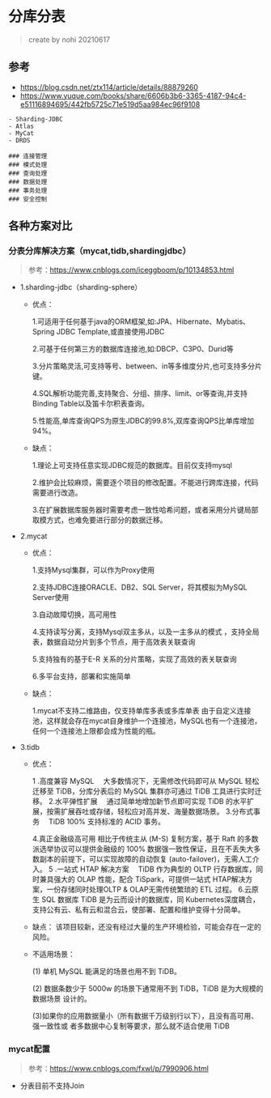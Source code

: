 # 分库分表

> create by nohi 20210617

## 参考

* https://blog.csdn.net/ztx114/article/details/88879260
* https://www.yuque.com/books/share/6606b3b6-3365-4187-94c4-e51116894695/442fb5725c71e519d5aa984ec96f9108

```
- Sharding-JDBC
- Atlas
- MyCat
- DRDS

### 连接管理
### 模式处理
### 查询处理
### 数据处理
### 事务处理
### 安全控制
```

## 各种方案对比

### 分表分库解决方案（mycat,tidb,shardingjdbc）

> 参考：https://www.cnblogs.com/iceggboom/p/10134853.html

* 1.sharding-jdbc（sharding-sphere）

  * 优点：

    1.可适用于任何基于java的ORM框架,如:JPA、Hibernate、Mybatis、Spring JDBC Template,或直接使用JDBC

    2.可基于任何第三方的数据库连接池,如:DBCP、C3P0、Durid等

    3.分片策略灵活,可支持等号、between、in等多维度分片,也可支持多分片键。

    4.SQL解析功能完善,支持聚合、分组、排序、limit、or等查询,并支持Binding Table以及笛卡尔积表查询。

    5.性能高,单库查询QPS为原生JDBC的99.8%,双库查询QPS比单库增加94%。

  * 缺点：

    1.理论上可支持任意实现JDBC规范的数据库。目前仅支持mysql

    2.维护会比较麻烦，需要逐个项目的修改配置。不能进行跨库连接，代码需要进行改造。

    3.在扩展数据库服务器时需要考虑一致性哈希问题，或者采用分片键局部取模方式，也难免要进行部分的数据迁移。

* 2.mycat

  * 优点：

    1.支持Mysql集群，可以作为Proxy使用

    2.支持JDBC连接ORACLE、DB2、SQL Server，将其模拟为MySQL Server使用

    3.自动故障切换，高可用性

    4.支持读写分离，支持Mysql双主多从，以及一主多从的模式 ，支持全局表，数据自动分片到多个节点，用于高效表关联查询

    5.支持独有的基于E-R 关系的分片策略，实现了高效的表关联查询

    6.多平台支持，部署和实施简单

  * 缺点：

    1.mycat不支持二维路由，仅支持单库多表或多库单表 由于自定义连接池，这样就会存在mycat自身维护一个连接池，MySQL也有一个连接池，任何一个连接池上限都会成为性能的瓶。

* 3.tidb

  * 优点：

    1 .高度兼容 MySQL 　大多数情况下，无需修改代码即可从 MySQL 轻松迁移至 TiDB，分库分表后的 MySQL 集群亦可通过 TiDB 工具进行实时迁移。
    2.水平弹性扩展 　通过简单地增加新节点即可实现 TiDB 的水平扩展，按需扩展吞吐或存储，轻松应对高并发、海量数据场景。
    3.分布式事务 　TiDB 100% 支持标准的 ACID 事务。

    4.真正金融级高可用    相比于传统主从 (M-S) 复制方案，基于 Raft 的多数派选举协议可以提供金融级的 100% 数据强一致性保证，且在不丢失大多数副本的前提下，可以实现故障的自动恢复 (auto-failover)，无需人工介入。
    5 .一站式 HTAP 解决方案 　TiDB 作为典型的 OLTP 行存数据库，同时兼具强大的 OLAP 性能，配合 TiSpark，可提供一站式 HTAP解决方案，一份存储同时处理OLTP & OLAP无需传统繁琐的 ETL 过程。
    6.云原生 SQL 数据库     TiDB 是为云而设计的数据库，同 Kubernetes深度耦合，支持公有云、私有云和混合云，使部署、配置和维护变得十分简单。

  * 缺点： 该项目较新，还没有经过大量的生产环境检验，可能会存在一定的风险。

  * 不适用场景：

    (1) 单机 MySQL 能满足的场景也用不到 TiDB。

    (2) 数据条数少于 5000w 的场景下通常用不到 TiDB，TiDB 是为大规模的数据场景 设计的。

    (3)如果你的应用数据量小（所有数据千万级别行以下），且没有高可用、强一致性或 者多数据中心复制等要求，那么就不适合使用 TiDB



### mycat配置

> 参考：https://www.cnblogs.com/fxwl/p/7990906.html

* 分表目前不支持Join
